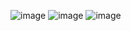 ![image](https://github.com/Avar1tia/8sem/assets/97594483/2a731da6-a5f9-4c48-a0f7-46d2e05cf10f)
![image](https://github.com/Avar1tia/8sem/assets/97594483/a9549a36-8cc1-4506-a448-97aa21ca910c)
![image](https://github.com/Avar1tia/8sem/assets/97594483/98145e3a-ddbd-403e-9ed5-d6cbbb6222de)
